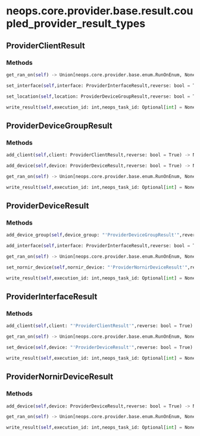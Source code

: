 # neops.core.provider.base.result.coupled_provider_result_types
## ProviderClientResult

### Methods
```python
get_ran_on(self) -> Union[neops.core.provider.base.enum.RunOnEnum, NoneType]
```
```python
set_interface(self,interface: ProviderInterfaceResult,reverse: bool = True) -> NoneType
```
```python
set_location(self,location: ProviderDeviceGroupResult,reverse: bool = True) -> NoneType
```
```python
write_result(self,execution_id: int,neops_task_id: Optional[int] = None,granularity: int = 5) -> 
```
## ProviderDeviceGroupResult

### Methods
```python
add_client(self,client: ProviderClientResult,reverse: bool = True) -> NoneType
```
```python
add_device(self,device: ProviderDeviceResult,reverse: bool = True) -> NoneType
```
```python
get_ran_on(self) -> Union[neops.core.provider.base.enum.RunOnEnum, NoneType]
```
```python
write_result(self,execution_id: int,neops_task_id: Optional[int] = None,granularity: int = 5) -> 
```
## ProviderDeviceResult

### Methods
```python
add_device_group(self,device_group: "'ProviderDeviceGroupResult'",reverse: bool = True) -> NoneType
```
```python
add_interface(self,interface: ProviderInterfaceResult,reverse: bool = True) -> NoneType
```
```python
get_ran_on(self) -> Union[neops.core.provider.base.enum.RunOnEnum, NoneType]
```
```python
set_nornir_device(self,nornir_device: "'ProviderNornirDeviceResult'",reverse: bool = True) -> NoneType
```
```python
write_result(self,execution_id: int,neops_task_id: Optional[int] = None,granularity: int = 5) -> 
```
## ProviderInterfaceResult

### Methods
```python
add_client(self,client: "'ProviderClientResult'",reverse: bool = True) -> NoneType
```
```python
get_ran_on(self) -> Union[neops.core.provider.base.enum.RunOnEnum, NoneType]
```
```python
set_device(self,device: "'ProviderDeviceResult'",reverse: bool = True) -> NoneType
```
```python
write_result(self,execution_id: int,neops_task_id: Optional[int] = None,granularity: int = 5) -> 
```
## ProviderNornirDeviceResult

### Methods
```python
add_device(self,device: ProviderDeviceResult,reverse: bool = True) -> NoneType
```
```python
get_ran_on(self) -> Union[neops.core.provider.base.enum.RunOnEnum, NoneType]
```
```python
write_result(self,execution_id: int,neops_task_id: Optional[int] = None,granularity: int = 5) -> 
```